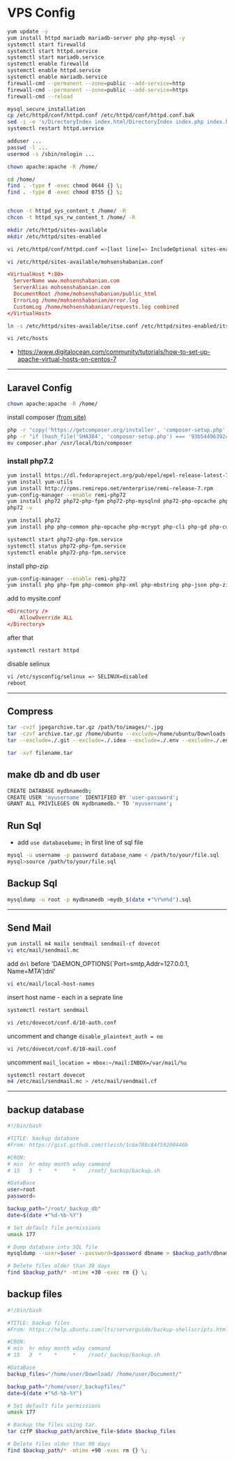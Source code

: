 # VPS Config

```sh
yum update -y
yum install httpd mariadb mariadb-server php php-mysql -y
systemctl start firewalld
systemctl start httpd.service
systemctl start mariadb.service
systemctl enable firewalld
systemctl enable httpd.service
systemctl enable mariadb.service
firewall-cmd --permanent --zone=public --add-service=http
firewall-cmd --permanent --zone=public --add-service=https
firewall-cmd --reload
```

```sh
mysql_secure_installation
cp /etc/httpd/conf/httpd.conf /etc/httpd/conf/httpd.conf.bak
sed -i -e 's/DirectoryIndex index.html/DirectoryIndex index.php index.html/g' /etc/httpd/conf/httpd.conf
systemctl restart httpd.service
```

```sh
adduser ...
passwd -l ...
usermod -s /sbin/nologin ...

chown apache:apache -R /home/

cd /home/
find . -type f -exec chmod 0644 {} \;
find . -type d -exec chmod 0755 {} \;


chcon -t httpd_sys_content_t /home/ -R
chcon -t httpd_sys_rw_content_t /home/ -R
```

```sh
mkdir /etc/httpd/sites-available
mkdir /etc/httpd/sites-enabled

vi /etc/httpd/conf/httpd.conf =>[last line]=> IncludeOptional sites-enabled/*.conf

vi /etc/httpd/sites-available/mohsenshabanian.conf
```

```conf
<VirtualHost *:80>
  ServerName www.mohsenshabanian.com
  ServerAlias mohsenshabanian.com
  DocumentRoot /home/mohsenshabanian/public_html
  ErrorLog /home/mohsenshabanian/error.log
  CustomLog /home/mohsenshabanian/requests.log combined
</VirtualHost>
```

```sh
ln -s /etc/httpd/sites-available/itse.conf /etc/httpd/sites-enabled/itse.conf
```

```sh
vi /etc/hosts
```

* https://www.digitalocean.com/community/tutorials/how-to-set-up-apache-virtual-hosts-on-centos-7

---------------------------------------------

## Laravel Config

```sh
chown apache:apache -R /home/
```

install composer [(from site)](https://getcomposer.org/download/)

```sh
php -r "copy('https://getcomposer.org/installer', 'composer-setup.php');"
php -r "if (hash_file('SHA384', 'composer-setup.php') === '93b54496392c062774670ac18b134c3b3a95e5a5e5c8f1a9f115f203b75bf9a129d5daa8ba6a13e2cc8a1da0806388a8') { echo 'Installer verified'; } else { echo 'Installer corrupt'; unlink('composer-setup.php'); } echo PHP_EOL;"
mv composer.phar /usr/local/bin/composer
```

### install php7.2

```sh
yum install https://dl.fedoraproject.org/pub/epel/epel-release-latest-7.noarch.rpm
yum install yum-utils
yum install http://rpms.remirepo.net/enterprise/remi-release-7.rpm
yum-config-manager --enable remi-php72
yum install php72 php72-php-fpm php72-php-mysqlnd php72-php-opcache php72-php-xml php72-php-xmlrpc php72-php-gd php72-php-mbstring php72-php-json php-zip httpd mariadb mariadb-server
php72 -v

yum install php72
yum install php php-common php-opcache php-mcrypt php-cli php-gd php-curl php-mysql -y

systemctl start php72-php-fpm.service
systemctl status php72-php-fpm.service
systemctl enable php72-php-fpm.service
```

install php-zip

```sh
yum-config-manager --enable remi-php72
yum install php php-fpm php-common php-xml php-mbstring php-json php-zip
```

add to mysite.conf

```conf
<Directory />
    AllowOverride ALL
</Directory>
```

after that

```sh
systemctl restart httpd
```

disable selinux

```sh
vi /etc/sysconfig/selinux => SELINUX=disabled
reboot
```

---------------------------------------------

## Compress

```sh
tar -cvzf jpegarchive.tar.gz /path/to/images/*.jpg
tar -czvf archive.tar.gz /home/ubuntu --exclude=/home/ubuntu/Downloads --exclude=/home/ubuntu/.cache
tar --exclude=./.git --exclude=./.idea --exclude=./.env --exclude=./.editorconfig --exclude=./git* --exclude=./*.tar.gz -czvf archive.tar.gz .
```

```sh
tar -xvf filename.tar
```

## make db and db user

```sh
CREATE DATABASE mydbnamedb;
CREATE USER 'myusername' IDENTIFIED BY 'user-password';
GRANT ALL PRIVILEGES ON mydbnamedb.* TO 'myusername';
```

## Run Sql

* add `use databasebame;` in first line of sql file

```sh
mysql -u username -p password database_name < /path/to/your/file.sql
mysql>source /path/to/your/file.sql
```

## Backup Sql

```sh
mysqldump -u root -p mydbnamedb >mydb_$(date +"%Y%m%d").sql
```

---------------------------------------------

## Send Mail

```sh
yum install m4 mailx sendmail sendmail-cf dovecot
vi etc/mail/sendmail.mc
```

add `dnl` before 'DAEMON_OPTIONS(`Port=smtp,Addr=127.0.0.1, Name=MTA')dnl'

```sh
vi etc/mail/local-host-names
```

insert host name - each in a seprate line

```sh
systemctl restart sendmail
```

```sh
vi /etc/dovecot/conf.d/10-auth.conf
```

uncomment and change `disable_plaintext_auth = no`

```sh
vi /etc/dovecot/conf.d/10-mail.conf
```

uncomment `mail_location = mbox:~/mail:INBOX=/var/mail/%u`

```sh
systemctl restart dovecot
m4 /etc/mail/sendmail.mc > /etc/mail/sendmail.cf
```

---------------------------------------------

## backup database

```sh
#!/bin/bash

#TITLE: backup database
#From: https://gist.github.com/tleish/1c6e788c84f59200446b

#CRON:
# min  hr mday month wday command
# 15   3  *    *     *    /root/_backup/backup.sh

#DataBase
user=root
password=

backup_path="/root/_backup_db"
date=$(date +"%d-%b-%Y")

# Set default file permissions
umask 177

# Dump database into SQL file
mysqldump --user=$user --password=$password dbname > $backup_path/dbname-$date.sql

# Delete files older than 30 days
find $backup_path/* -mtime +30 -exec rm {} \;
```

## backup files

```sh
#!/bin/bash

#TITLE: backup files
#From: https://help.ubuntu.com/lts/serverguide/backup-shellscripts.html.en

#CRON:
# min  hr mday month wday command
# 15   3  *    *     *    /root/_backup/backup.sh

#DataBase
backup_files="/home/user/Download/ /home/user/Document/"

backup_path="/home/user/_backupfiles/"
date=$(date +"%d-%b-%Y")

# Set default file permissions
umask 177

# Backup the files using tar.
tar czfP $backup_path/archive_file-$date $backup_files

# Delete files older than 90 days
find $backup_path/* -mtime +90 -exec rm {} \;
```
